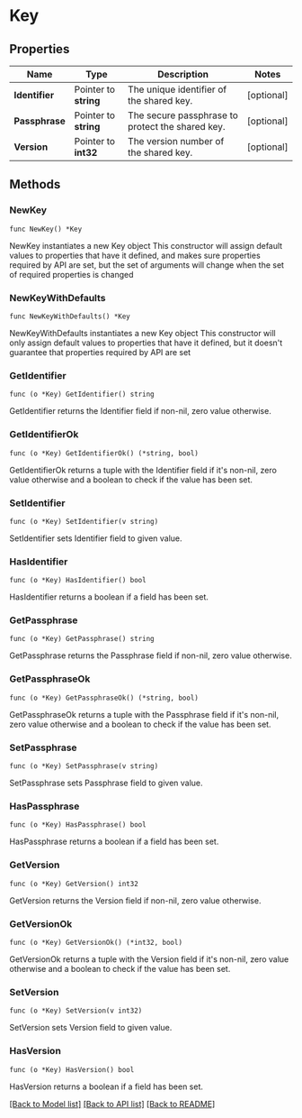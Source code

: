 # Key

## Properties

Name | Type | Description | Notes
------------ | ------------- | ------------- | -------------
**Identifier** | Pointer to **string** | The unique identifier of the shared key. | [optional] 
**Passphrase** | Pointer to **string** | The secure passphrase to protect the shared key. | [optional] 
**Version** | Pointer to **int32** | The version number of the shared key. | [optional] 

## Methods

### NewKey

`func NewKey() *Key`

NewKey instantiates a new Key object
This constructor will assign default values to properties that have it defined,
and makes sure properties required by API are set, but the set of arguments
will change when the set of required properties is changed

### NewKeyWithDefaults

`func NewKeyWithDefaults() *Key`

NewKeyWithDefaults instantiates a new Key object
This constructor will only assign default values to properties that have it defined,
but it doesn't guarantee that properties required by API are set

### GetIdentifier

`func (o *Key) GetIdentifier() string`

GetIdentifier returns the Identifier field if non-nil, zero value otherwise.

### GetIdentifierOk

`func (o *Key) GetIdentifierOk() (*string, bool)`

GetIdentifierOk returns a tuple with the Identifier field if it's non-nil, zero value otherwise
and a boolean to check if the value has been set.

### SetIdentifier

`func (o *Key) SetIdentifier(v string)`

SetIdentifier sets Identifier field to given value.

### HasIdentifier

`func (o *Key) HasIdentifier() bool`

HasIdentifier returns a boolean if a field has been set.

### GetPassphrase

`func (o *Key) GetPassphrase() string`

GetPassphrase returns the Passphrase field if non-nil, zero value otherwise.

### GetPassphraseOk

`func (o *Key) GetPassphraseOk() (*string, bool)`

GetPassphraseOk returns a tuple with the Passphrase field if it's non-nil, zero value otherwise
and a boolean to check if the value has been set.

### SetPassphrase

`func (o *Key) SetPassphrase(v string)`

SetPassphrase sets Passphrase field to given value.

### HasPassphrase

`func (o *Key) HasPassphrase() bool`

HasPassphrase returns a boolean if a field has been set.

### GetVersion

`func (o *Key) GetVersion() int32`

GetVersion returns the Version field if non-nil, zero value otherwise.

### GetVersionOk

`func (o *Key) GetVersionOk() (*int32, bool)`

GetVersionOk returns a tuple with the Version field if it's non-nil, zero value otherwise
and a boolean to check if the value has been set.

### SetVersion

`func (o *Key) SetVersion(v int32)`

SetVersion sets Version field to given value.

### HasVersion

`func (o *Key) HasVersion() bool`

HasVersion returns a boolean if a field has been set.


[[Back to Model list]](../README.md#documentation-for-models) [[Back to API list]](../README.md#documentation-for-api-endpoints) [[Back to README]](../README.md)


